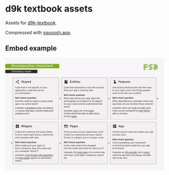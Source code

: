 # d9k textbook assets

Assets for [d9k-textbook](https://github.com/d9k/d9k-textbook).

Compressed with [squoosh.app](https://squoosh.app).

## Embed example

![choosing a layer|600](https://raw.githubusercontent.com/d9k/d9k-textbook-assets/main/arch/arch-fsd/choosing-a-layer.png)